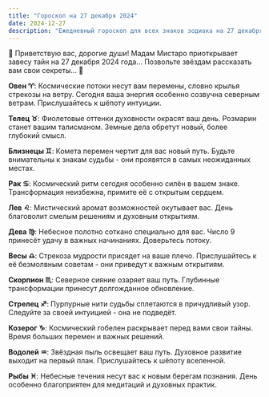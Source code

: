 ```yaml
---
title: "Гороскоп на 27 декабря 2024"
date: 2024-12-27
description: "Ежедневный гороскоп для всех знаков зодиака на 27 декабря 2024 года от Мадам Мистаро"
---
```


🌟 Приветствую вас, дорогие души! Мадам Мистаро приоткрывает завесу тайн на 27 декабря 2024 года... Позвольте звёздам рассказать вам свои секреты... 🔮

<b>Овен ♈️</b>: Космические потоки несут вам перемены, словно крылья стрекозы на ветру. Сегодня ваша энергия особенно созвучна северным ветрам. Прислушайтесь к шёпоту интуиции.

<b>Телец ♉️</b>: Фиолетовые оттенки духовности окрасят ваш день. Розмарин станет вашим талисманом. Земные дела обретут новый, более глубокий смысл.

<b>Близнецы ♊️</b>: Комета перемен чертит для вас новый путь. Будьте внимательны к знакам судьбы - они проявятся в самых неожиданных местах.

<b>Рак ♋️</b>: Космический ритм сегодня особенно силён в вашем знаке. Трансформация неизбежна, примите её с открытым сердцем.

<b>Лев ♌️</b>: Мистический аромат возможностей окутывает вас. День благоволит смелым решениям и духовным открытиям.

<b>Дева ♍️</b>: Небесное полотно соткано специально для вас. Число 9 принесёт удачу в важных начинаниях. Доверьтесь потоку.

<b>Весы ♎️</b>: Стрекоза мудрости присядет на ваше плечо. Прислушайтесь к её безмолвным советам - они приведут к важным открытиям.

<b>Скорпион ♏️</b>: Северное сияние озаряет ваш путь. Глубинные трансформации принесут долгожданное обновление.

<b>Стрелец ♐️</b>: Пурпурные нити судьбы сплетаются в причудливый узор. Следуйте за своей интуицией - она не подведёт.

<b>Козерог ♑️</b>: Космический гобелен раскрывает перед вами свои тайны. Время больших перемен и важных решений.

<b>Водолей ♒️</b>: Звёздная пыль освещает ваш путь. Духовное развитие выходит на первый план. Прислушайтесь к шёпоту вселенной.

<b>Рыбы ♓️</b>: Небесные течения несут вас к новым берегам познания. День особенно благоприятен для медитаций и духовных практик.